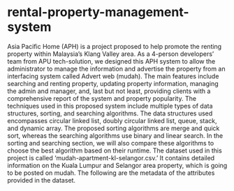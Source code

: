 # rental-property-management-system
Asia Pacific Home (APH) is a project proposed to help promote the renting property within
Malaysia’s Klang Valley area. As a 4-person developers’ team from APU tech-solution, we
designed this APH system to allow the administrator to manage the information and advertise the
property from an interfacing system called Advert web (mudah). The main features include
searching and renting property, updating property information, managing the admin and manager,
and, last but not least, providing clients with a comprehensive report of the system and property
popularity.
The techniques used in this proposed system include multiple types of data structures, sorting, and
searching algorithms. The data structures used encompasses circular linked list, doubly circular
linked list, queue, stack, and dynamic array. The proposed sorting algorithms are merge and quick
sort, whereas the searching algorithms use binary and linear search. In the sorting and searching
section, we will also compare these algorithms to choose the best algorithm based on their runtime.
The dataset used in this project is called ‘mudah-apartment-kl-selangor.csv.’ It contains detailed
information on the Kuala Lumpur and Selangor area property, which is going to be posted on
mudah. The following are the metadata of the attributes provided in the dataset.
